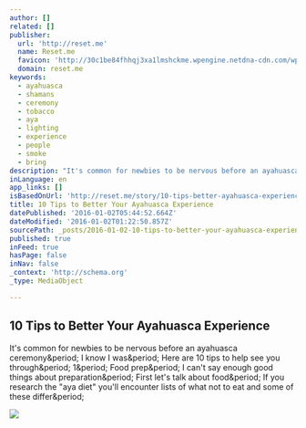 ```yaml
---
author: []
related: []
publisher:
  url: 'http://reset.me'
  name: Reset.me
  favicon: 'http://30c1be84fhhqj3xa1lmshckme.wpengine.netdna-cdn.com/wp-content/themes/reset-me-web/images/favicon.ico'
  domain: reset.me
keywords:
  - ayahuasca
  - shamans
  - ceremony
  - tobacco
  - aya
  - lighting
  - experience
  - people
  - smoke
  - bring
description: "It's common for newbies to be nervous before an ayahuasca ceremony. I know I was. Here are 10 tips to help see you through. 1. Food prep. I can't say enough good things about preparation. First let's talk about food. If you research the \"aya diet\" you'll encounter lists of what not to eat and some of these differ."
inLanguage: en
app_links: []
isBasedOnUrl: 'http://reset.me/story/10-tips-better-ayahuasca-experience/'
title: 10 Tips to Better Your Ayahuasca Experience
datePublished: '2016-01-02T05:44:52.664Z'
dateModified: '2016-01-02T01:22:50.857Z'
sourcePath: _posts/2016-01-02-10-tips-to-better-your-ayahuasca-experience.md
published: true
inFeed: true
hasPage: false
inNav: false
_context: 'http://schema.org'
_type: MediaObject

---
```

<article style=""><h1>10 Tips to Better Your Ayahuasca Experience</h1><p>It's common for newbies to be nervous before an ayahuasca ceremony&amp;period; I know I was&amp;period; Here are 10 tips to help see you through&amp;period; 1&amp;period; Food prep&amp;period; I can't say enough good things about preparation&amp;period; First let's talk about food&amp;period; If you research the "aya diet" you'll encounter lists of what not to eat and some of these differ&amp;period;</p><img src="http://reset.me/wp-content/uploads/2014/04/Ayahuasca3-1.jpg" /></article>